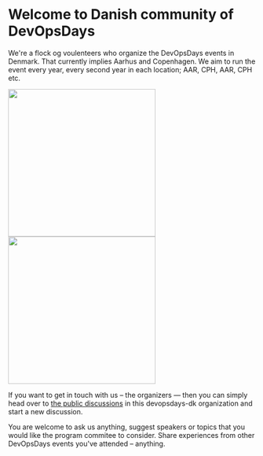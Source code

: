 # Welcome to Danish community of DevOpsDays

We're a flock og voulenteers who organize the DevOpsDays events in Denmark. That currently implies Aarhus and Copenhagen. We aim to run the event every year, every second year in each location; AAR, CPH, AAR, CPH etc.

<img width="300" align="left" src="https://github.com/user-attachments/assets/54721d64-8bb4-4348-891d-4f632680e877" />
<img width="300" align="left" src="https://github.com/user-attachments/assets/cc895634-9fcd-4718-9c14-1d4710718b31" />
<br clear="both"/>

If you want to get in touch with us – the organizers — then you can simply head over to [the public discussions](https://github.com/orgs/devopsdays-dk/discussions) in this devopsdays-dk organization and start a new discussion.

You are welcome to ask us anything, suggest speakers or topics that you would like the program commitee to consider. Share experiences from other DevOpsDays events you've attended – anything.
